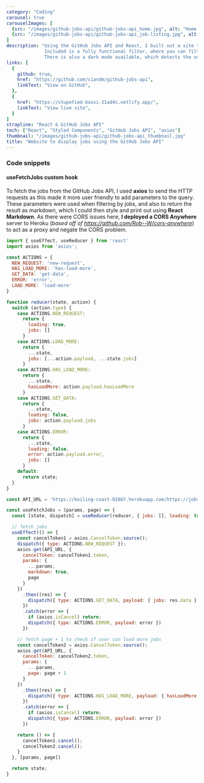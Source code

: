 ```yaml
---
category: "Coding"
carousel: true
carouselImages: [
  {src: "/images/github-jobs-api/github-jobs-api_home.jpg", alt: "Home page of the GitHub jobs listing"},
  {src: "/images/github-jobs-api/github-jobs-api_job-listing.jpg", alt: "Page for the selected job"},
]
description: "Using the GitHub Jobs API and React, I built out a site that displays a list of jobs currently advertised on GitHub Jobs.
              Included is a fully functional filter, where you can filter by company, title, location, full time or part time and more.
              There is also a dark mode available, which detects the users preference on load, and is easily switchable."
links: [
  {
    github: true,
    href: "https://github.com/ciandm/github-jobs-api",
    linkText: "View on GitHub",
  },
  {
    href: "https://stupefied-bassi-21ad4c.netlify.app/",
    linkText: "View live site",
  }
]
strapline: "React & GitHub Jobs API"
tech: ["React", "Styled Components", "GitHub Jobs API", "axios"]
thumbnail: "/images/github-jobs-api/github-jobs-api_thumbnail.jpg"
title: "Website to display jobs using the GitHub Jobs API"
---
```


### Code snippets

#### useFetchJobs custom hook 
To fetch the jobs from the GitHub Jobs API, I used **axios** to send the HTTP requests as this made it more 
user friendly to add parameters to the query. These parameters were used when filtering by jobs, and also
to return the result as markdown, which I could then style and print out using **React Markdown**. As there were
CORS issues here, **I deployed a CORS Anywhere** server to Heroku (*based off of https://github.com/Rob--W/cors-anywhere*)
to act as a proxy and negate the CORS problem.

~~~javascript
import { useEffect, useReducer } from 'react'
import axios from 'axios';

const ACTIONS = {
  NEW_REQUEST: 'new-request',
  HAS_LOAD_MORE: 'has-load-more',
  GET_DATA: 'get-data',
  ERROR: 'error',
  LOAD_MORE: 'load-more'
}

function reducer(state, action) {
  switch (action.type) {
    case ACTIONS.NEW_REQUEST:
      return {
        loading: true,
        jobs: []
      }
    case ACTIONS.LOAD_MORE:
      return {
        ...state,
        jobs: [...action.payload, ...state.jobs]
      }
    case ACTIONS.HAS_LOAD_MORE:
      return {
        ...state,
        hasLoadMore: action.payload.hasLoadMore
      }
    case ACTIONS.GET_DATA:
      return {
        ...state,
        loading: false,
        jobs: action.payload.jobs
      }
    case ACTIONS.ERROR:
      return {
        ...state,
        loading: false,
        error: action.payload.error,
        jobs: []
      }
    default:
      return state;
  }
}

const API_URL = 'https://boiling-coast-02867.herokuapp.com/https://jobs.github.com/positions.json';

const useFetchJobs = (params, page) => {
  const [state, dispatch] = useReducer(reducer, { jobs: [], loading: true, hasLoadMore: false });

  // fetch jobs
  useEffect(() => {
    const cancelToken1 = axios.CancelToken.source();
    dispatch({ type: ACTIONS.NEW_REQUEST });
    axios.get(API_URL, {
      cancelToken: cancelToken1.token,
      params: {
        ...params,
        markdown: true,
        page
      }
    })
      .then((res) => {
        dispatch({ type: ACTIONS.GET_DATA, payload: { jobs: res.data } });
      })
      .catch(error => {
        if (axios.isCancel) return;
        dispatch({ type: ACTIONS.ERROR, payload: error })
      })

    // fetch page + 1 to check if user can load more jobs
    const cancelToken2 = axios.CancelToken.source();
    axios.get(API_URL, {
      cancelToken: cancelToken2.token,
      params: {
        ...params,
        page: page + 1
      }
    })
      .then((res) => {
        dispatch({ type: ACTIONS.HAS_LOAD_MORE, payload: { hasLoadMore: res.data.length !== 0 } });
      })
      .catch(error => {
        if (axios.isCancel) return;
        dispatch({ type: ACTIONS.ERROR, payload: error })
      })

    return () => {
      cancelToken1.cancel();
      cancelToken2.cancel();
    }
  }, [params, page])

  return state;
}
~~~
